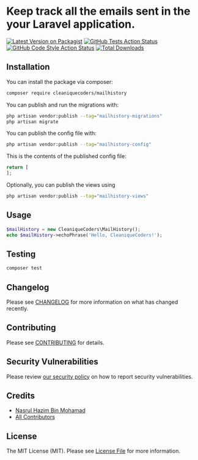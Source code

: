 # Keep track all the emails sent in the your Laravel application.

[![Latest Version on Packagist](https://img.shields.io/packagist/v/cleaniquecoders/mailhistory.svg?style=flat-square)](https://packagist.org/packages/cleaniquecoders/mailhistory)
[![GitHub Tests Action Status](https://img.shields.io/github/actions/workflow/status/cleaniquecoders/mailhistory/run-tests.yml?branch=main&label=tests&style=flat-square)](https://github.com/cleaniquecoders/mailhistory/actions?query=workflow%3Arun-tests+branch%3Amain)
[![GitHub Code Style Action Status](https://img.shields.io/github/actions/workflow/status/cleaniquecoders/mailhistory/fix-php-code-style-issues.yml?branch=main&label=code%20style&style=flat-square)](https://github.com/cleaniquecoders/mailhistory/actions?query=workflow%3A"Fix+PHP+code+style+issues"+branch%3Amain)
[![Total Downloads](https://img.shields.io/packagist/dt/cleaniquecoders/mailhistory.svg?style=flat-square)](https://packagist.org/packages/cleaniquecoders/mailhistory)

## Installation

You can install the package via composer:

```bash
composer require cleaniquecoders/mailhistory
```

You can publish and run the migrations with:

```bash
php artisan vendor:publish --tag="mailhistory-migrations"
php artisan migrate
```

You can publish the config file with:

```bash
php artisan vendor:publish --tag="mailhistory-config"
```

This is the contents of the published config file:

```php
return [
];
```

Optionally, you can publish the views using

```bash
php artisan vendor:publish --tag="mailhistory-views"
```

## Usage

```php
$mailHistory = new CleaniqueCoders\MailHistory();
echo $mailHistory->echoPhrase('Hello, CleaniqueCoders!');
```

## Testing

```bash
composer test
```

## Changelog

Please see [CHANGELOG](CHANGELOG.md) for more information on what has changed recently.

## Contributing

Please see [CONTRIBUTING](CONTRIBUTING.md) for details.

## Security Vulnerabilities

Please review [our security policy](../../security/policy) on how to report security vulnerabilities.

## Credits

- [Nasrul Hazim Bin Mohamad](https://github.com/nasrulhazim)
- [All Contributors](../../contributors)

## License

The MIT License (MIT). Please see [License File](LICENSE.md) for more information.

